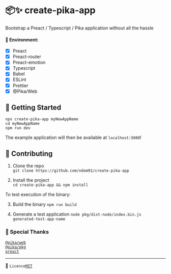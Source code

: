 # 📦✨ create-pika-app

Bootstrap a Preact / Typescript / Pika application without all the hassle

#### 🌲 Environment:

- [x] Preact
- [x] Preact-router
- [x] Preact-emotion
- [x] Typescript
- [x] Babel
- [x] ESLint
- [x] Prettier
- [x] @Pika/Web

## 🛫 Getting Started

```
npx create-pika-app myNewAppName
cd myNewAppName
npm run dev
```

The example application will then be available at `localhost:5000`!

## 🚧 Contributing

1. Clone the repo  
   `git clone https://github.com/ndom91/create-pika-app`

2. Install the project  
   `cd create-pika-app && npm install`

To test execution of the binary:  

3. Build the binary
   `npm run build`

4. Generate a test application
   `node pkg/dist-node/index.bin.js generated-test-app-name`


### 🙏 Special Thanks

[`@pika/web`](https://pika.dev)  
[`@pika/pkg`](https://pika.dev)  
[`preact`](https://preactjs.com)  

---

📝 `Licence`[`MIT`](https://opensource.org/licenses/MIT)

